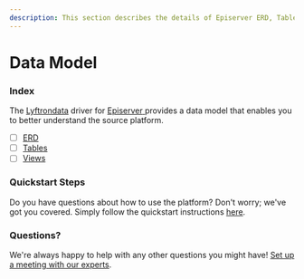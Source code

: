 ```yaml
---
description: This section describes the details of Episerver ERD, Tables, and Views.
---
```


# Data Model

### Index

The  [Lyftrondata](https://www.lyftrondata.com/) driver for [Episerver](https://www.lyftrondata.com/integration/episerver/)[ ](https://www.lyftrondata.com/integration/episerver/)provides a data model that enables you to better understand the source platform.

* [ ] [ERD](../../../marketing-analytics/episerver/data-model/erd.md)
* [ ] [Tables](../../../marketing-analytics/episerver/data-model/tables.md)
* [ ] [Views](../../../marketing-analytics/episerver/data-model/views.md)

### Quickstart Steps

Do you have questions about how to use the platform? Don't worry; we've got you covered. Simply follow the quickstart instructions [here](../../../../quickstart-steps.md).

### Questions? <a href="#questions" id="questions"></a>

We're always happy to help with any other questions you might have! [Set up a meeting with our experts](https://www.lyftrondata.com/book-a-meeting/).

